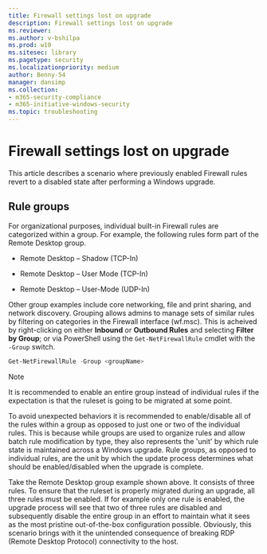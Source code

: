 ```yaml
---
title: Firewall settings lost on upgrade
description: Firewall settings lost on upgrade
ms.reviewer: 
ms.author: v-bshilpa
ms.prod: w10
ms.sitesec: library
ms.pagetype: security
ms.localizationpriority: medium
author: Benny-54
manager: dansimp
ms.collection: 
- m365-security-compliance
- m365-initiative-windows-security
ms.topic: troubleshooting
---
```


# Firewall settings lost on upgrade

This article describes a scenario where previously enabled Firewall rules revert to a disabled state after performing a Windows upgrade.

## Rule groups

For organizational purposes, individual built-in Firewall rules are categorized within a group. For example, the following rules form part of the Remote Desktop group.

- Remote Desktop – Shadow (TCP-In)

- Remote Desktop – User Mode (TCP-In)

- Remote Desktop – User-Mode (UDP-In)

Other group examples include core networking, file and print sharing, and network discovery. Grouping allows admins to manage sets of similar rules by filtering on categories in the Firewall interface (wf.msc). This is acheived by right-clicking on either **Inbound** or **Outbound Rules** and selecting **Filter by Group**; or via PowerShell using the `Get-NetFirewallRule` cmdlet with the `-Group` switch.

```Powershell
Get-NetFirewallRule -Group <groupName>
```

> [!NOTE] 
> It is recommended to enable an entire group instead of individual rules if the expectation is that the ruleset is going to be migrated at some point.

To avoid unexpected behaviors it is recommended to enable/disable all of the rules within a group as opposed to just one or two of the individual rules. This is because while groups are used to organize rules and allow batch rule modification by type, they also represents the 'unit' by which rule state is maintained across a Windows upgrade. Rule groups, as opposed to individual rules, are the unit by which the update process determines what should be enabled/disabled when the upgrade is complete.

Take the Remote Desktop group example shown above. It consists of three rules. To ensure that the ruleset is properly migrated during an upgrade, all three rules must be enabled. If for example only one rule is enabled, the upgrade process will see that two of three rules are disabled and subsequently disable the entire group in an effort to maintain what it sees as the most pristine out-of-the-box configuration possible. Obviously, this scenario brings with it the unintended consequence of breaking RDP (Remote Desktop Protocol) connectivity to the host.
